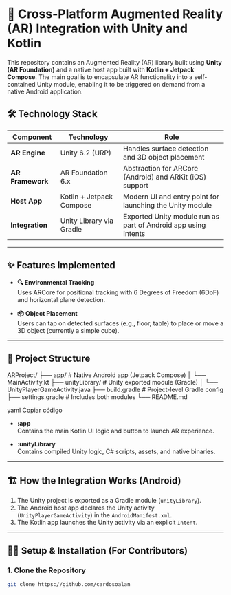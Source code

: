 # 🚀 Cross-Platform Augmented Reality (AR) Integration with Unity and Kotlin

This repository contains an Augmented Reality (AR) library built using **Unity (AR Foundation)** and a native host app built with **Kotlin + Jetpack Compose**. The main goal is to encapsulate AR functionality into a self-contained Unity module, enabling it to be triggered on demand from a native Android application.


## 🛠️ Technology Stack

| Component         | Technology                 | Role                                                                 |
|------------------|----------------------------|----------------------------------------------------------------------|
| **AR Engine**     | Unity 6.2 (URP)             | Handles surface detection and 3D object placement                   |
| **AR Framework**  | AR Foundation 6.x           | Abstraction for ARCore (Android) and ARKit (iOS) support            |
| **Host App**      | Kotlin + Jetpack Compose    | Modern UI and entry point for launching the Unity module            |
| **Integration**   | Unity Library via Gradle    | Exported Unity module run as part of Android app using Intents      |

---

## ✨ Features Implemented

- **🔍 Environmental Tracking**  
  Uses ARCore for positional tracking with 6 Degrees of Freedom (6DoF) and horizontal plane detection.

- **📦 Object Placement**  
  Users can tap on detected surfaces (e.g., floor, table) to place or move a 3D object (currently a simple cube).

---

## 🧩 Project Structure

ARProject/
├── app/ # Native Android app (Jetpack Compose)
│ └── MainActivity.kt
├── unityLibrary/ # Unity exported module (Gradle)
│ └── UnityPlayerGameActivity.java
├── build.gradle # Project-level Gradle config
├── settings.gradle # Includes both modules
└── README.md

yaml
Copiar código

- **:app**  
  Contains the main Kotlin UI logic and button to launch AR experience.

- **:unityLibrary**  
  Contains compiled Unity logic, C# scripts, assets, and native binaries.

---

## 🏗️ How the Integration Works (Android)

1. The Unity project is exported as a Gradle module (`unityLibrary`).
2. The Android host app declares the Unity activity (`UnityPlayerGameActivity`) in the `AndroidManifest.xml`.
3. The Kotlin app launches the Unity activity via an explicit `Intent`.

---

## 👨‍💻 Setup & Installation (For Contributors)

### 1. Clone the Repository

```bash
git clone https://github.com/cardosoalan
